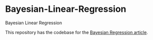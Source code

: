# Bayesian-Linear-Regression
Bayesian Linear Regression

This repository has the codebase for the [Bayesian Regression article](https://bowtiedraptor.substack.com/p/bayesian-linear-regression).
